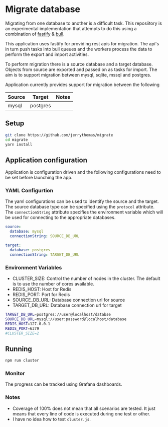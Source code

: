 # Migrate database

Migrating from one database to another is a difficult task. This reposiitory is an experimental implementation that attempts to do this using a combination of [fastify](https://www.fastify.io/) & [bull](https://optimalbits.github.io/bull/).

This application uses fastify for providing rest apis for migration. The api's in turn push tasks into bull queues and the workers process the data to perform the export and import activities.

To perform migration there is a source database and a target database. Objects from source are exported and passed on as tasks for import. The aim is to support migration between mysql, sqlite, mssql and postgres.

Application currently provides support for migration between the following

| Source | Target   | Notes |
|--------|----------|-------|
| mysql  | postgres |       |

## Setup

```bash
git clone https://github.com/jerrythomas/migrate
cd migrate
yarn install
```

## Application configuration

Application is configuration driven and the following configurations need to be set before launching the app.

### YAML Configurtion

The yaml configurations can be used to identify the source and the target. The source database type can be specified using the `protocol` attribute. The `connectionString` attribute specifies the environment variable which will be used for connecting to the appropriate databases.

```yaml
source:
  database: mysql
  connectionString: SOURCE_DB_URL

target:
  database: postgres
  connectionString: TARGET_DB_URL

```

### Environment Variables

* CLUSTER_SIZE: Control the number of nodes in the cluster. The default is to use the number of cores available.
* REDIS_HOST: Host for Redis
* REDIS_PORT: Port for Redis
* SOURCE_DB_URL: Database connection url for source
* TARGET_DB_URL: Database connection url for target

```bash
TARGET_DB_URL=postgres://user@localhost/databse
SOURCE_DB_URL=mysql://user:password@localhost/database
REDIS_HOST=127.0.0.1
REDIS_PORT=6379
#CLUSTER_SIZE=2
```

## Running

```bash
npm run cluster
```

### Monitor

The progress can be tracked using Grafana dashboards.

### Notes

* Coverage of 100% does not mean that all scenarios are tested. It just means that every line of code is executed during one test or other.
* I have no idea how to test `cluster.js`. 
